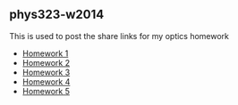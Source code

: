 phys323-w2014
---
This is used to post the share links for my optics homework  
- [Homework 1](http://nbviewer.ipython.org/urls/raw2.github.com/Rolzroyz/phys323-w2014/master/homework-1.ipynb?create=1)
- [Homework 2](http://nbviewer.ipython.org/urls/raw2.github.com/Rolzroyz/phys323-w2014/master/homework-2.ipynb?create=1)
- [Homework 3](http://nbviewer.ipython.org/urls/raw2.github.com/Rolzroyz/phys323-w2014/master/homework-3.ipynb?create=1)
- [Homework 4](http://nbviewer.ipython.org/urls/raw2.github.com/Rolzroyz/phys323-w2014/master/homework-4.ipynb?create=1)
- [Homework 5](http://nbviewer.ipython.org/urls/raw2.github.com/Rolzroyz/phys323-w2014/master/homework-5.ipynb?create=1)
